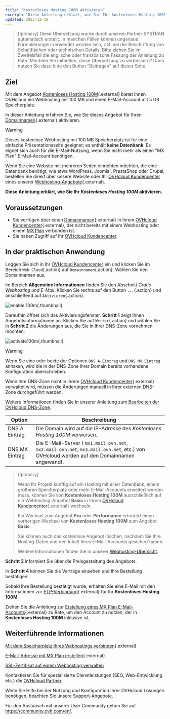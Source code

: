 ```yaml
---
title: "Kostenloses Hosting 100M aktivieren"
excerpt: "Diese Anleitung erklärt, wie Sie Ihr kostenloses Hosting 100M aktivieren"
updated: 2023-12-18
---
```


> [!primary]
> Diese Übersetzung wurde durch unseren Partner SYSTRAN automatisch erstellt. In manchen Fällen können ungenaue Formulierungen verwendet worden sein, z.B. bei der Beschriftung von Schaltflächen oder technischen Details. Bitte ziehen Sie im Zweifelsfall die englische oder französische Fassung der Anleitung zu Rate. Möchten Sie mithelfen, diese Übersetzung zu verbessern? Dann nutzen Sie dazu bitte den Button "Beitragen" auf dieser Seite.
>

## Ziel 

Mit dem Angebot [Kostenloses Hosting 100M](https://www.ovhcloud.com/de/domains/free-web-hosting/){.external} bietet Ihnen OVHcloud ein Webhosting mit 100 MB und einen E-Mail-Account mit 5 GB Speicherplatz.

In dieser Anleitung erfahren Sie, wie Sie dieses Angebot für Ihren [Domainnamen](https://www.ovhcloud.com/de/domains/){.external} aktivieren.

> [!warning]
>
> Dieses kostenlose Webhosting mit 100 MB Speicherplatz ist für eine einfache Präsentationsseite geeignet; es enthält **keine Datenbank**.
> Es eignet sich auch für die E-Mail-Nutzung, wenn Sie nicht mehr als einen "MX Plan" E-Mail-Account benötigen.
>
> Wenn Sie eine Website mit mehreren Seiten einrichten möchten, die eine Datenbank benötigt, wie etwa WordPress, Joomla!, PrestaShop oder Drupal, bestellen Sie direkt über unsere Website oder Ihr [OVHcloud Kundencenter](/links/manager) eines unserer [Webhosting-Angebote](https://www.ovhcloud.com/de/web-hosting/){.external}.
>

**Diese Anleitung erklärt, wie Sie Ihr <i>Kostenloses Hosting 100M</i> aktivieren.**

## Voraussetzungen

- Sie verfügen über einen [Domainnamen](https://www.ovhcloud.com/de/domains/){.external} in Ihrem [OVHcloud Kundencenter](/links/manager){.external}, der nicht bereits mit einem Webhosting oder einem [MX Plan](/pages/web_cloud/email_and_collaborative_solutions/mx_plan/email_generalities) verbunden ist. 
- Sie haben Zugriff auf Ihr [OVHcloud Kundencenter](/links/manager).

## In der praktischen Anwendung

Loggen Sie sich in Ihr [OVHcloud Kundencenter](/links/manager) ein und klicken Sie im Bereich `Web Cloud`{.action} auf `Domainnamen`{.action}. Wählen Sie den Domainnamen aus.

Im Bereich **Allgemeine Informationen** finden Sie den Abschnitt *Gratis Webhosting und E-Mail*. Klicken Sie rechts auf den Button `...`{.action} und anschließend auf `Aktivieren`{.action}.

![enable 100m](https://raw.githubusercontent.com/ovh/docs/develop/templates/control-panel/product-selection/web-cloud/domain-dns/general-information/enable-100m.png){.thumbnail}

Daraufhin öffnet sich das Aktivierungsfenster. **Schritt 1** zeigt Ihnen Angebotsinformationen an. Klicken Sie auf `Weiter`{.action} und wählen Sie in **Schritt 2** die Änderungen aus, die Sie in Ihrer DNS-Zone vornehmen möchten.

![activate100m](https://raw.githubusercontent.com/ovh/docs/develop/templates/control-panel/product-selection/web-cloud/order/order-100m-step-2.png){.thumbnail}

> [!warning]
>
> Wenn Sie eine oder beide der Optionen `DNS A Eintrag` und `DNS MX Eintrag` anhaken, wird die in der DNS-Zone Ihrer Domain bereits vorhandene Konfiguration überschrieben.
>
> Wenn Ihre DNS-Zone nicht in Ihrem [OVHcloud Kundencenter](/links/manager){.external} verwaltet wird, müssen die Änderungen manuell in Ihrer externen DNS-Zone durchgeführt werden.
>
> Weitere Informationen finden Sie in unserer Anleitung zum [Bearbeiten der OVHcloud DNS-Zone](/pages/web_cloud/domains/dns_zone_edit).
>

| Option                                       	| Beschreibung                                                                                                               								|
|--------------------------------------------	|-----------------------------------------------------------------------------------------------------------------------------------------------------------|
| DNS A Eintrag                         	| Die Domain wird auf die IP-Adresse des <i>Kostenloses Hosting 100M</i> verweisen.                                               								|
| DNS MX Eintrag 	| Die E-Mail-Server ( `mx1.mail.ovh.net`, `mx2.mail.ovh.net`, `mx3.mail.ovh.net`, etc.) von OVHcloud werden auf den Domainnamen angewandt. 	|

> [!primary]
>
> Wenn Ihr Projekt künftig auf ein Hosting mit einer Datenbank, einem größeren Speicherplatz oder mehr E-Mail-Accounts erweitert werden muss, können Sie von **Kostenloses Hosting 100M** ausschließlich auf ein Webhosting-Angebot **Basic** in Ihrem [OVHcloud Kundencenter](/links/manager){.external} wechseln.
>
> Ein Wechsel zum Angebot **Pro** oder **Performance** erfordert einen vorherigen Wechsel von **Kostenloses Hosting 100M** zum Angebot **Basic**.
>
> Sie können auch das kostenlose Angebot löschen, nachdem Sie Ihre Hosting-Daten und den Inhalt Ihres E-Mail-Accounts gesichert haben.
>
> Weitere Informationen finden Sie in unserer [Webhosting-Übersicht](https://www.ovhcloud.com/de/web-hosting/).
>

**Schritt 3** informiert Sie über die Preisgestaltung des Angebots. 

In **Schritt 4** können Sie die Verträge einsehen und Ihre Bestellung bestätigen.

Sobald Ihre Bestellung bestätigt wurde, erhalten Sie eine E-Mail mit den Informationen zur [FTP-Verbindung](/pages/web_cloud/web_hosting/ftp_connection){.external} für Ihr **Kostenloses Hosting 100M**.

Ziehen Sie die Anleitung zur [Erstellung eines MX Plan E-Mail-Accounts](/pages/web_cloud/email_and_collaborative_solutions/mx_plan/email_creation){.external} zu Rate, um den Account zu nutzen, der in **Kostenloses Hosting 100M** inklusive ist.

## Weiterführende Informationen

[Mit dem Speicherplatz Ihres Webhostings verbinden](/pages/web_cloud/web_hosting/ftp_connection){.external}

[E-Mail-Adresse mit MX Plan erstellen](/pages/web_cloud/email_and_collaborative_solutions/mx_plan/email_creation){.external}

[SSL-Zertifikat auf einem Webhosting verwalten](/pages/web_cloud/web_hosting/ssl_on_webhosting)

Kontaktieren Sie für spezialisierte Dienstleistungen (SEO, Web-Entwicklung etc.) die [OVHcloud Partner](https://partner.ovhcloud.com/de/directory/).

Wenn Sie Hilfe bei der Nutzung und Konfiguration Ihrer OVHcloud Lösungen benötigen, beachten Sie unsere [Support-Angebote](/links/support).

Für den Austausch mit unserer User Community gehen Sie auf <https://community.ovh.com/en/>.